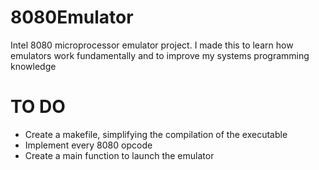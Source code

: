 # 8080Emulator
Intel 8080 microprocessor emulator project. I made this to learn how emulators work fundamentally and to improve my systems programming knowledge
# TO DO
- Create a makefile, simplifying the compilation of the executable
- Implement every 8080 opcode
- Create a main function to launch the emulator